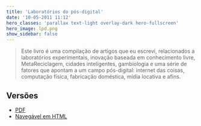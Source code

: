 ```yaml
---
title: 'Laboratórios do pós-digital'
date: '10-05-2011 11:12'
hero_classes: 'parallax text-light overlay-dark hero-fullscreen'
hero_image: lpd.png
show_sidebar: false
---
```


> Este livro é uma compilação de artigos que eu escrevi, relacionados a laboratórios experimentais, inovação baseada em conhecimento livre, MetaReciclagem, cidades inteligentes, gambiologia e uma série de fatores que apontam a um campo pós-digital: internet das coisas, computação física, fabricação doméstica, mídia locativa e afins.

## Versões

- [PDF](https://archive.org/details/LaboratriosDoPs-digital)
- [Navegável em HTML](https://efeefe-arquivo.github.io/livro/laboratorios-pos-digital/)